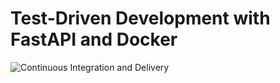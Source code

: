 # Test-Driven Development with FastAPI and Docker

![Continuous Integration and Delivery](https://github.com/myapisdck/fastapi-tdd-docker/workflows/Continuous%20Integration%20and%20Delivery/badge.svg?branch=main)
